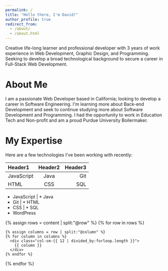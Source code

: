 ```yaml
---
permalink: /
title: "Hello there, I'm David!"
author_profile: true
redirect_from: 
  - /about/
  - /about.html
---
```


Creative life-long learner and professional developer with 3 years of work experience in Web Development, Graphic Design, and Programming. Seeking to develop a broad technological background to secure a career in Full-Stack Web Development.


# About Me

I am a passionate Web Developer based in California; looking to develop a career in Software Engineering. I'm learning more about Back-end Development and seek to continue studying more about Software Development and Programming. I had the opportunity to work in Education Tech and Non-profit and am a proud Purdue University Boilermaker. 

# My Expertise

Here are a few technologies I've been working with recently:

| Header1 | Header2 | Header3 |
|:--------|:-------:|--------:|
| JavaScript   | Java   | Git   |
| HTML   | CSS   | SQL   |

* JavaScript | * Java
* Git | * HTML
* CSS | * SQL
* WordPress

{% assign rows = content | split:"@row" %}
{% for row in rows %}
  <div class="row" id="row-{{ forloop.index }}">

    {% assign columns = row | split:"@column" %}
    {% for column in columns %}
      <div class="col-sm-{{ 12 | divided_by:forloop.length }}">
        {{ column }}
      </div>
    {% endfor %}

  </div>
{% endfor %}